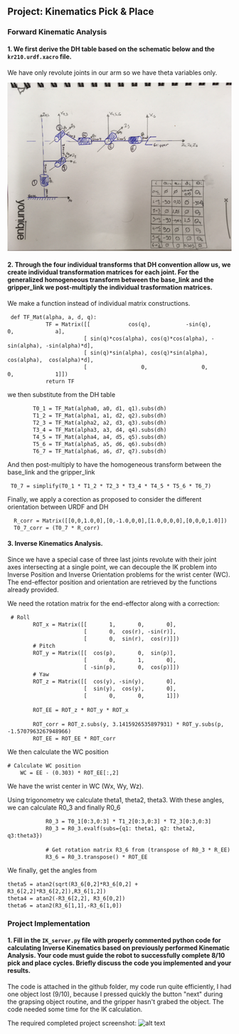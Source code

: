 ## Project: Kinematics Pick & Place



[//]: # (Image References)

[image1]: ./misc/image1.jpeg
[image2]: ./misc/project.jpeg



### Forward Kinematic Analysis
#### 1. We first derive the DH table based on the schematic below and the `kr210.urdf.xacro` file.

We have only revolute joints in our arm so we have theta variables only.

![alt text][image1]

#### 2. Through the four individual transforms that DH convention allow us, we create individual transformation matrices for each joint. For the generalized homogeneous transform between the base_link and the gripper_link we post-multiply the individual trasformation matrices.

We make a function instead of individual matrix constructions.

```
 def TF_Mat(alpha, a, d, q):
            TF = Matrix([[            cos(q),           -sin(q),           0,             a],
                        [ sin(q)*cos(alpha), cos(q)*cos(alpha), -sin(alpha), -sin(alpha)*d],
                        [ sin(q)*sin(alpha), cos(q)*sin(alpha),  cos(alpha),  cos(alpha)*d],
                        [                 0,                 0,           0,             1]])
            return TF

```
we then substitute from the DH table
```
        T0_1 = TF_Mat(alpha0, a0, d1, q1).subs(dh)
        T1_2 = TF_Mat(alpha1, a1, d2, q2).subs(dh)
        T2_3 = TF_Mat(alpha2, a2, d3, q3).subs(dh)
        T3_4 = TF_Mat(alpha3, a3, d4, q4).subs(dh)
        T4_5 = TF_Mat(alpha4, a4, d5, q5).subs(dh)
        T5_6 = TF_Mat(alpha5, a5, d6, q6).subs(dh)
        T6_7 = TF_Mat(alpha6, a6, d7, q7).subs(dh)
```
And then post-multiply to have the homogeneous transform between the base_link and the gripper_link
```
 T0_7 = simplify(T0_1 * T1_2 * T2_3 * T3_4 * T4_5 * T5_6 * T6_7)
```
Finally, we apply a corection as proposed to consider the different orientation between URDF and DH
```
  R_corr = Matrix([[0,0,1.0,0],[0,-1.0,0,0],[1.0,0,0,0],[0,0,0,1.0]])
  T0_7_corr = (T0_7 * R_corr)
```

#### 3. Inverse Kinematics Analysis.

Since we have a special case of three last joints revolute with their joint axes intersecting at a single point, we can decouple the IK problem into Inverse Position and Inverse Orientation problems for the wrist center (WC).
The end-effector position and orientation are retrieved by the functions already provided.

We need the rotation matrix for the end-effector along with a correction:

```
 # Roll
        ROT_x = Matrix([[       1,       0,       0],
                        [       0,  cos(r), -sin(r)],
                        [       0,  sin(r),  cos(r)]])
        # Pitch
        ROT_y = Matrix([[  cos(p),       0,  sin(p)],
                        [       0,       1,       0],
                        [ -sin(p),       0,  cos(p)]])
        # Yaw
        ROT_z = Matrix([[  cos(y), -sin(y),       0],
                        [  sin(y),  cos(y),       0],
                        [       0,       0,       1]])

        ROT_EE = ROT_z * ROT_y * ROT_x
        
        ROT_corr = ROT_z.subs(y, 3.1415926535897931) * ROT_y.subs(p, -1.5707963267948966)
        ROT_EE = ROT_EE * ROT_corr
```
We then calculate the WC position

```
# Calculate WC position
    WC = EE - (0.303) * ROT_EE[:,2]
```
We have the wrist center in WC (Wx, Wy, Wz).

Using trigonometry we calculate theta1, theta2, theta3. With these angles, we can calculate R0_3 and finally R0_6
```
            R0_3 = T0_1[0:3,0:3] * T1_2[0:3,0:3] * T2_3[0:3,0:3]
            R0_3 = R0_3.evalf(subs={q1: theta1, q2: theta2, q3:theta3})
                        
            # Get rotation matrix R3_6 from (transpose of R0_3 * R_EE)
            R3_6 = R0_3.transpose() * ROT_EE
```
We finally, get the angles from 
```
theta5 = atan2(sqrt(R3_6[0,2]*R3_6[0,2] + R3_6[2,2]*R3_6[2,2]),R3_6[1,2])
theta4 = atan2(-R3_6[2,2], R3_6[0,2])
theta6 = atan2(R3_6[1,1],-R3_6[1,0])
```



### Project Implementation

#### 1. Fill in the `IK_server.py` file with properly commented python code for calculating Inverse Kinematics based on previously performed Kinematic Analysis. Your code must guide the robot to successfully complete 8/10 pick and place cycles. Briefly discuss the code you implemented and your results. 

The code is attached in the github folder, my code run quite efficiently, I had one object lost (9/10), because I pressed quickly the button "next" during the grapsing object routine, and the gripper hasn't grabed the object.
The code needed some time for the IK calculation.


The required completed project screenshot:
![alt text][image2]

